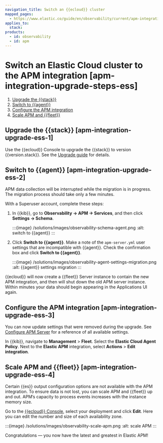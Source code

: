 ```yaml
---
navigation_title: Switch an {{ecloud}} cluster
mapped_pages:
  - https://www.elastic.co/guide/en/observability/current/apm-integration-upgrade-steps-ess.html
applies_to:
  stack:
products:
  - id: observability
  - id: apm
---
```


# Switch an Elastic Cloud cluster to the APM integration [apm-integration-upgrade-steps-ess]

1. [Upgrade the {{stack}}](#apm-integration-upgrade-ess-1)
2. [Switch to {{agent}}](#apm-integration-upgrade-ess-2)
3. [Configure the APM integration](#apm-integration-upgrade-ess-3)
4. [Scale APM and {{fleet}}](#apm-integration-upgrade-ess-4)

## Upgrade the {{stack}} [apm-integration-upgrade-ess-1]

Use the {{ecloud}} Console to upgrade the {{stack}} to version {{version.stack}}. See the [Upgrade guide](/deploy-manage/upgrade/deployment-or-cluster.md) for details.

## Switch to {{agent}} [apm-integration-upgrade-ess-2]

APM data collection will be interrupted while the migration is in progress. The migration process should take only a few minutes.

With a Superuser account, complete these steps:

1. In {{kib}}, go to **Observability -> APM -> Services**, and then click **Settings → Schema**.

    :::{image} /solutions/images/observability-schema-agent.png
    :alt: switch to {{agent}}
    :::

2. Click **Switch to {{agent}}**. Make a note of the `apm-server.yml` user settings that are incompatible with {{agent}}. Check the confirmation box and click **Switch to {{agent}}**.

    :::{image} /solutions/images/observability-agent-settings-migration.png
    :alt: {{agent}} settings migration
    :::

{{ecloud}} will now create a {{fleet}} Server instance to contain the new APM integration, and then will shut down the old APM server instance. Within minutes your data should begin appearing in the Applications UI again.

## Configure the APM integration [apm-integration-upgrade-ess-3]

You can now update settings that were removed during the upgrade. See [Configure APM Server](/solutions/observability/apm/configure-apm-server.md) for a reference of all available settings.

In {{kib}}, navigate to **Management** > **Fleet**. Select the **Elastic Cloud Agent Policy**. Next to the **Elastic APM** integration, select **Actions** > **Edit integration**.

## Scale APM and {{fleet}} [apm-integration-upgrade-ess-4]

Certain {{es}} output configuration options are not available with the APM integration. To ensure data is not lost, you can scale APM and {{fleet}} up and out. APM’s capacity to process events increases with the instance memory size.

Go to the [{{ecloud}} Console](https://cloud.elastic.co?page=docs&placement=docs-body), select your deployment and click **Edit**. Here you can edit the number and size of each availability zone.

:::{image} /solutions/images/observability-scale-apm.png
:alt: scale APM
:::

Congratulations — you now have the latest and greatest in Elastic APM!
